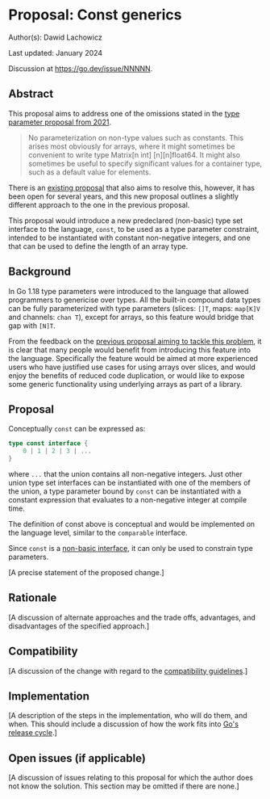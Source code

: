 # Proposal: Const generics

Author(s): Dawid Lachowicz

Last updated: January 2024

Discussion at https://go.dev/issue/NNNNN.

## Abstract

This proposal aims to address one of the omissions stated in the [type parameter
proposal from
2021](https://go.googlesource.com/proposal/+/refs/heads/master/design/go2draft-type-parameters.md).

> No parameterization on non-type values such as constants. This arises most
> obviously for arrays, where it might sometimes be convenient to write type
> Matrix[n int] [n][n]float64. It might also sometimes be useful to specify
> significant values for a container type, such as a default value for elements.

There is an [existing proposal](https://github.com/golang/go/issues/44253) that
also aims to resolve this, however, it has been open for several years, and
this new proposal outlines a slightly different approach to the one in the
previous proposal.

This proposal would introduce a new predeclared (non-basic) type set interface
to the language, `const`, to be used as a type parameter constraint, intended to
be instantiated with constant non-negative integers, and one that can be used
to define the length of an array type.

## Background

In Go 1.18 type parameters were introduced to the language that allowed
programmers to genericise over types. All the built-in compound data types can
be fully parameterized with type parameters (slices: `[]T`, maps: `map[K]V` and
channels: `chan T`), except for arrays, so this feature would bridge that gap
with `[N]T`.

From the feedback on the [previous proposal aiming to tackle this
problem](https://github.com/golang/go/issues/44253), it is clear that many
people would benefit from introducing this feature into the language.
Specifically the feature would be aimed at more experienced users who have
justified use cases for using arrays over slices, and would enjoy the benefits
of reduced code duplication, or would like to expose some generic functionality
using underlying arrays as part of a library.

## Proposal

Conceptually `const` can be expressed as:

```go
type const interface {
    0 | 1 | 2 | 3 | ...
}
```

where `...` that the union contains all non-negative integers. Just other union
type set interfaces can be instantiated with one of the members of the union, a
type parameter bound by `const` can be instantiated with a constant expression
that evaluates to a non-negative integer at compile time.

The definition of const above is conceptual and would be implemented on the
language level, similar to the `comparable` interface.

Since `const` is a [non-basic
interface](https://go.dev/ref/spec#Interface_types), it can only be used to
constrain type parameters.

[A precise statement of the proposed change.]

## Rationale

[A discussion of alternate approaches and the trade offs, advantages, and disadvantages of the specified approach.]

## Compatibility

[A discussion of the change with regard to the
[compatibility guidelines](https://go.dev/doc/go1compat).]

## Implementation

[A description of the steps in the implementation, who will do them, and when.
This should include a discussion of how the work fits into [Go's release cycle](https://go.dev/wiki/Go-Release-Cycle).]

## Open issues (if applicable)

[A discussion of issues relating to this proposal for which the author does not
know the solution. This section may be omitted if there are none.]

